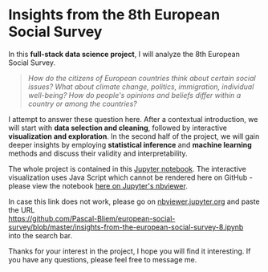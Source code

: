 # Insights from the 8th European Social Survey

In this **full-stack data science project**, I will analyze the 8th European Social Survey. 

> *How do the citizens of European countries think about certain social issues? What about climate change, politics, immigration, individual well-being? How do people's opinions and beliefs differ within a country or among the countries?*

I attempt to answer these question here. After a contextual introduction, we will start with **data selection and cleaning**, followed by interactive **visualization and exploration**. In the second half of the project, we will gain deeper insights by employing **statistical inference** and **machine learning** methods and discuss their validity and interpretability.

The whole project is contained in this [Jupyter notebook](./insights-from-the-european-social-survey-8.ipynb). The interactive visualization uses Java Script which cannot be rendered here on GitHub - please view the notebook [here on Jupyter's nbviewer](https://nbviewer.jupyter.org/github/Pascal-Bliem/european-social-survey/blob/master/insights-from-the-european-social-survey-8.ipynb). 

In case this link does not work, please go on [nbviewer.jupyter.org](https://nbviewer.jupyter.org/) and paste the URL  
https://github.com/Pascal-Bliem/european-social-survey/blob/master/insights-from-the-european-social-survey-8.ipynb  
into the search bar.

Thanks for your interest in the project, I hope you will find it interesting. If you have any questions, please feel free to message me.
